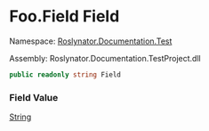 # Foo\.Field Field

Namespace: [Roslynator.Documentation.Test](../../README.md)

Assembly: Roslynator\.Documentation\.TestProject\.dll

```csharp
public readonly string Field
```

### Field Value

[String](https://docs.microsoft.com/en-us/dotnet/api/system.string)